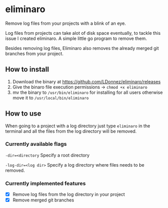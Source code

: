 # eliminaro
Remove log files from your projects with a blink of an eye.

Log files from projects can take alot of disk space eventually, to tackle this issue I created eliminaro. A simple little go program to remove them.

Besides removing log files, Eliminaro also removes the already merged git branches from your project.

## How to install

1. Download the binary at https://github.com/LDonnez/eliminaro/releases
2. Give the binaro file execution permissions -> `chmod +x eliminaro`
3. mv the binary to `/usr/bin/eliminaro` for installing for all users otherwise move it to `/usr/local/bin/eliminaro`

## How to use

When going to a project with a log directory just type `eliminaro` in the terminal and all the files from the log directory will be removed.

### Currently available flags

`-dir=<directory` Specify a root directory

`-log-dir=<log dir>` Specify a log directory where files needs to be removed.

### Currently implemented features

- [x] Remove log files from the log directory in your project
- [x] Remove merged git branches
